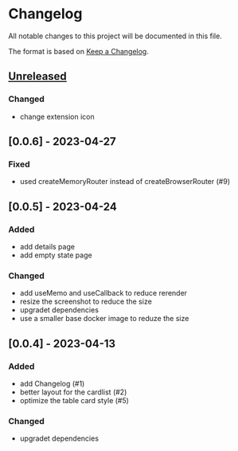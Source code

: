 # Changelog

All notable changes to this project will be documented in this file.

The format is based on [Keep a Changelog](https://keepachangelog.com/en/1.0.0/).
    
## [Unreleased]

### Changed

- change extension icon

## [0.0.6] - 2023-04-27

### Fixed

- used createMemoryRouter instead of createBrowserRouter (#9)

## [0.0.5] - 2023-04-24

### Added

- add details page
- add empty state page

### Changed

- add useMemo and useCallback to reduce rerender
- resize the screenshot to reduce the size
- upgradet dependencies
- use a smaller base docker image to reduze the size

## [0.0.4] - 2023-04-13

### Added

- add Changelog (#1)
- better layout for the cardlist (#2)
- optimize the table card style (#5)

### Changed

- upgradet dependencies

[unreleased]: https://github.com/Julian-B90/tachometer/compare/v0.0.4...HEAD